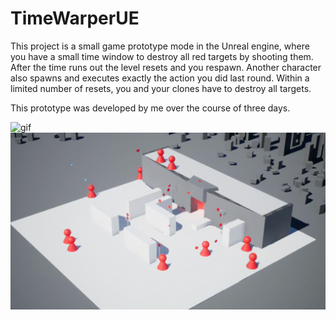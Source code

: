 # TimeWarperUE
This project is a small game prototype mode in the Unreal engine, where you have a small time window to destroy all red targets by shooting them. After the time runs out the level resets and you respawn. Another character also spawns and executes exactly the action you did last round. Within a limited number of resets, you and your clones have to destroy all targets.

This prototype was developed by me over the course of three days.

<img src="TimeWarperUE-shortA.gif" alt="gif"/>
<img src="TimeWarperUE-shortB.gif" alt="gif"/>
